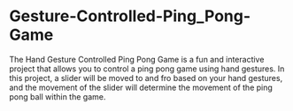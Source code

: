 # Gesture-Controlled-Ping_Pong-Game
The Hand Gesture Controlled Ping Pong Game is a fun and interactive project that allows you to control a ping pong game using hand gestures. In this project, a slider will be moved to and fro based on your hand gestures, and the movement of the slider will determine the movement of the ping pong ball within the game.
